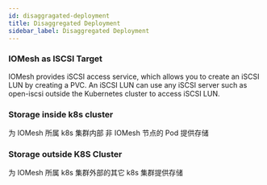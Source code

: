 ```yaml
---
id: disaggragated-deployment
title: Disaggregated Deployment
sidebar_label: Disaggregated Deployment
---
```


### IOMesh as ISCSI Target
IOMesh provides iSCSI access service, which allows you to create an iSCSI LUN by creating a PVC. An iSCSI LUN can use any iSCSI server such as open-iscsi outside the Kubernetes cluster to access iSCSI LUN.


### Storage inside k8s cluster
为 IOMesh 所属 k8s 集群内部 非 IOMesh 节点的 Pod 提供存储

### Storage outside K8S Cluster

为 IOMesh 所属 k8s 集群外部的其它 k8s 集群提供存储

